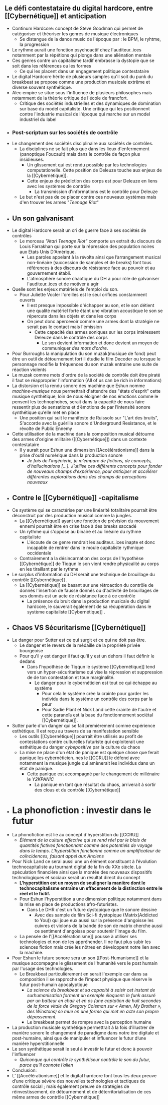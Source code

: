 ## Le défi contestataire du digital hardcore, entre [[Cybernétique]] et anticipation
- Continum Hardcore: concept de Steve Goodman qui permet de catégoriser et théoriser les genres de musique électroniques
	- Se distangue de la dance music de l'époque par : le BPM, le ryhtme, la progression
- Le rythme aurait une fonction psychoactif chez l'auditeur..ices notamment par la répétions qui plonge dans une aliénation mentale
- Ces genres contre un capitalisme tardif embrasse la dystopie que se soit dans les références ou les formes
	- Ce qui les placent dans un engagement politique contestataire
- Le digital Hardcore hérite de plusieurs samples qu'il soit du punk du breakbeat se propose comme une production musicale extrême et diverse souvent synthétique.
- Alec empire se situe sous l'influence de plusieurs philosophes mais notamment de la théorie critique de l'école de francfort.
	- Critique des sociétés industrielles et des dynamiques de domination sur base du model capitaliste. Une critique qui les positionnent contre l'industrie musical de l'époque qui marche sur un model industriel du label
- ### Post-scriptum sur les sociétés de contrôle
- Le changement des sociétés disciplinaire aux sociétés de contrôles.
	- La disciplines ne se fait plus que dans les lieux d'enfermement (panoptique Foucault) mais dans le contrôle de façon plus insidieuses.
		- Un glissement qui est rendu possible par les technologies computationelle. Cette position de Deleuze touche aux enjeux de la [[Cybernétique]].
		- Cette enjeux de prédiction des corps est pour Deleuze en liens avec les systèmes de contrôle
			- La transmission d'informations est le contrôle pour Deleuze
	- Le but n'est pas de ce placer contre ces nouveaux systèmes mais d'en trouver les armes "*Teenage Riot*"
- ## Un son galvanisant
- Le digital Hardcore serait un cri de guerre face à ses sociétés de contrôles
	- Le morceau *"Atari Teenage Riot"* comporte un extrait du discours de Louis Farrakhan qui porte sur la répression des population noires aux Etats Unis D'Amérique.
		- Les paroles appelant à la révolte ainsi que l’arrangement musical non-linéaire (succession de samples et de breaks) font tous références à des discours de résistance face au pouvoir et au gouvernement établi.
		- L'atmosphère sonore chaotique du DH à pour rôle de galvaniser l'auditeur..ices et de motiver à agir
- Quelle sont les enjeux matériels de l'emploi du son.
	- Pour Juliette Vocler l'oreilles est le seul orifices constamment ouverts
		- Il est presque impossible d'échapper au son, et le son détient une qualité matériel forte étant une vibration acoustique le son se répercute dans les objets et dans les corps
		- On peut donc apercevoir comme une armes dont la stratégie ne serait pas le contact mais l'émission
			- Cette capacité des armes soniques sur les corps intéressent Deleuze dans le contrôle des corps
				- Le son devient information et donc devient un moyen de communiquer *des mots d’ordre*.
- Pour Burroughs la manipulation du son muzak(musique de fond) peut être un outil de détournement fort il étudie le film Decoder ou lorsque le personnage modifie la fréquences du son muzak entraine une suite de réaction violents
- Le muzak comme mots d'ordre de la société de contrôle doit être piraté il faut se réapproprier l'information (All of us can be rich in informations)
- La distorsion et la rendu sonore des machine que Eshun nomme *machine-musique* nous permettrait d'attendre des "états d'esprit" cette musique synthétique, loin de nous éloigner de nos émotions comme le pensent les technophobes, serait dans la capacité de nous faire ressentir plus de sensations et d’émotions de par l’intensité sonore synthétique qu’elle met en place
	- Une position qui suit le manifeste de Ruissolo sur "L'art des bruits", S'accorde avec la guérilla sonore d'Underground Resistance, et le révolte de Public Ennemy
- Cette utilisation de la machine dans la composition musical détourne des armes d'origine militaire ([[Cybernétique]]) dans un contexte contestataire
	- Il y aurait pour Eshun une dimension [[Accélérationisme]] dans la prise d'outil numérique dans la production sonore
		- *Je fais de l’ingénierie, je m’empare de fictions, de concepts, d’hallucinations […]. J’utilise ces différents concepts pour fonder de nouveaux champs d’expérience, pour anticiper et accélérer différentes explorations dans des champs de perceptions nouveaux*
- ## Contre le [[Cybernétique]] -capitalisme
- Ce système qui se caractérise par une linéarité totalitaire pourrait être déconstruit par des production musical comme la jungles.
	- La [[Cybernétique]] ayant une fonction de prévision du mouvement ennemi pourrait être en crise face à des breaks saccadé
	- Un rythme qui s'oppose au binaire et au linéaire du rythme capitaliste
		- L'écoute de ce genre rendrait les auditeur..ices inapte et donc incapable de rentrer dans le moule capitaliste rythmique occidentale
	- Contrairement a la désincarnation des corps de l'hypothèse [[Cybernétique]] de Tiqqun le son vient rendre physicalité au corps en les tiraillant par le rythme
- Le surplus d'information du DH serait une technique de brouillage du contrôle [[Cybernétique]] .
	- La [[Cybernétique]] se basant sur une rétroaction du contrôle de donnés l'insertion de fausse donnés ou d'activité de brouillages de ses donnés est un acte de résistance face à ce contrôle
		- La présence du bruit dans la production musicale du digital hardcore, le sauverait également de sa récupération dans le système capitaliste [[Cybernétique]] .
- ## Chaos VS Sécuritarisme [[Cybernétique]]
- Le danger pour Sutter est ce qui surgit et ce qui ne doit pas être.
	- Le danger et le revers de la médaille de la propriété privée bourgeoise
	- Pour qu'il y est danger il faut qu'il y est un dehors il faut définir le dedans
		- Dans l'hypothèse de Tiqqun le système [[Cybernétique]] tend vers un hyper-sécuritarisme qui vise la répression et suppression de de ton contestation et  toue marginalité.
			- Le danger pour le cybernéticien est tout ce qui échappe au système
				- Pour cela le système crée la crainte pour garder les individu dans le système un contrôle des corps par la peur
				- Pour Sadie Plant et Nick Land cette crainte de l'autre et cette paranoïa est la base du fonctionnement sociétal [[Cybernétique]].
- Sutter parle d'un danger qui se fait premièrement comme expérience esthétique. Il est reçu au travers de sa manifestation sensible
	- Les outils [[Cybernétique]] pourrait être utilisés au profit de contestations contre culturelles futuriste qui exploiterait une esthétique du danger *cybepositive* par la culture du chaos
	- La mise ne place d'un état de panique est quelque chose que ferait panique les cybernéticien..nes le [[CCRU]] le défend avec notamment la musique jungle qui amènerait les individus dans un état de panique.
		- Cette panique est accompagné par le changement de millénaire le *Y2KPANIC*
			- La panique en tant que résultat du chaos, arriverait à sortir des clous et du contrôle [[Cybernétique]]
- # La phonofiction : investir dans le futur
- La phonofiction est lie au concept d'hyperstition du [[CCRU]]
	- *Élément de la culture effective qui se rend réel par le biais de quantités fictives fonctionnant comme des potentiels de voyage dans le temps. L'hyperstition fonctionne comme un amplificateur de coïncidences, faisant appel aux Anciens*
- Pour Nick Land ce serai aussi une un élément constituant à l’évolution technocapitaliste au tournant digital de la fin du XXe siècle. La spéculation financière ainsi que la montée des nouveaux dispositifs technologiques et sociaux serait un résultat direct du concept
	- **L’hyperstition est un moyen de souligner la manière dont le technocapitalisme entraine un effacement de la distinction entre le réel et le fictif.**
	- Pour Eshun l'hyperstition a une dimension politique notamment dans la mise en place de productions afro-futuristes.
		- Dans Le DHR c'est un future dystopique que le sonore dessine
			- Avec des sample de film Sci-fi dystopique (Matrix(Addicted to You)) qui joue eux aussi sur la présence d'angoisse les cuivres et violons de la bande de son de matrix cherche aussi ce sentiment d'angoisse pour soutenir l'image du film.
	- La pensée de l'[[Accélérationisme]] pousse à utiliser ses technologies et non de les appréhender. Il ne faut plus subir les sciences fiction mais crée les nôtres en développent notre lien avec la machine.
- Pour Eshun le future sonore sera un son [[Post-Humanisme]] et la musique accompagne le glissement de l'humanité vers le post humain par l'usage des technologies.
	- Le Breakbeat particulièrement en serait l'exemple car dans sa composition il se rapproche de l’impact physique que réserve le futur post-humain apocalyptique
		- *La science du breakbeat et sa capacité à saisir cet instant de surhumanisation forment un exemple éloquent: le funk assuré par un batteur en chair et en os (une captation de huit secondes de la force vitale de Gregory Coleman sur « Amen, My Brother », des Winstons) se mue en une forme qui met en acte son propre dépassement.*
		- Le breakbeat permet de rompre avec la perception humaine
- La production musicale synthétique permettrait à la fois d’illustrer de manière sonore le changement de paradigme dans notre ère digitale et post-humaine, ainsi que de manipuler et influencer le futur d’une manière hyperstitionnelle
- Le son synthétique serait le seul à investir le futur et donc à pouvoir l'influencer
	- *Quiconque qui contrôle le synthétiseur contrôle le son du futur, parce qu’il connote l’alien*
- Conclusion:
- L’ [[Accélérationisme]] et le digital hardcore font tous les deux preuve d’une critique sévère des nouvelles technologies et tactiques de contrôle social ; mais également preuve de stratégies de réinvestissement, de détournement et de déterritorialisation de ces même armes de contrôle [[Cybernétique]]